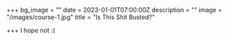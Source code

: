 +++
bg_image = ""
date = 2023-01-01T07:00:00Z
description = ""
image = "/images/course-1.jpg"
title = "Is This Shit Busted?"

+++
I hope not :(